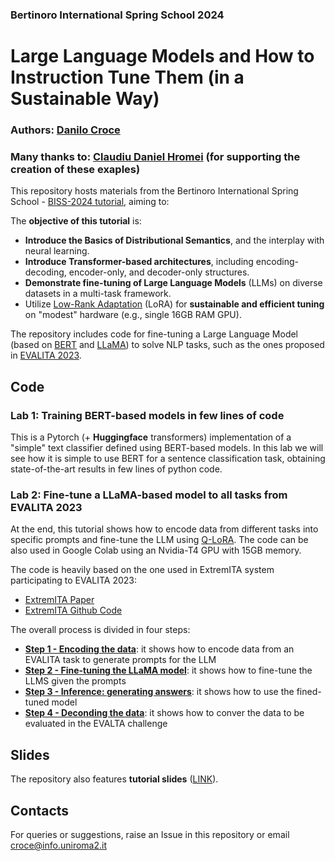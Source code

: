 ### Bertinoro International Spring School 2024

# Large Language Models and How to Instruction Tune Them (in a Sustainable Way)

### **Authors**: [Danilo Croce](https://scholar.google.it/citations?user=dXewdYAAAAAJ&hl=it) 

### Many thanks to: [Claudiu Daniel Hromei](https://scholar.google.it/citations?user=YQRKKFoAAAAJ&hl=it) (for supporting the creation of these exaples)

This repository hosts materials from the Bertinoro International Spring School - [BISS-2024 tutorial](https://cs.unibo.it/projects/BISS/2024/), aiming to:

The **objective of this tutorial** is:

* **Introduce the Basics of Distributional Semantics**, and the interplay with neural learning.
* **Introduce Transformer-based architectures**, including encoding-decoding, encoder-only, and decoder-only structures.
* **Demonstrate fine-tuning of Large Language Models** (LLMs) on diverse datasets in a multi-task framework.
* Utilize [Low-Rank Adaptation](https://arxiv.org/abs/2106.09685) (LoRA) for **sustainable and efficient tuning** on "modest" hardware (e.g., single 16GB RAM GPU).



The repository includes code for fine-tuning a Large Language Model (based on [BERT](https://huggingface.co/docs/transformers/model_doc/bert) and [LLaMA](https://ai.meta.com/blog/large-language-model-llama-meta-ai/)) to solve NLP tasks, such as the ones proposed in [EVALITA 2023](https://www.evalita.it/campaigns/evalita-2023/). 


## Code

### Lab 1: Training BERT-based models in few lines of code

This is a Pytorch (+ **Huggingface** transformers) implementation of a "simple" text classifier defined using BERT-based models. 
In this lab we will see how it is simple to use BERT for a sentence classification task, obtaining state-of-the-art results in few lines of python code.


### Lab 2: Fine-tune a LLaMA-based model to all tasks from EVALITA 2023

At the end, this tutorial shows how to encode data from different tasks into specific prompts and fine-tune the LLM using [Q-LoRA](https://arxiv.org/abs/2305.14314). The code can be also used in Google Colab using an Nvidia-T4 GPU with 15GB memory.

The code is heavily based on the one used in ExtremITA system participating to EVALITA 2023:

* [ExtremITA Paper](https://ceur-ws.org/Vol-3473/paper13.pdf)
* [ExtremITA Github Code](https://github.com/crux82/ExtremITA)


The overall process is divided in four steps:

* [**Step 1 - Encoding the data**](https://github.com/crux82/CLiC-it_2023_tutorial/blob/main/CLiC_it_2023_tutorial_ExtremITA_0_data_encoder.ipynb): it shows how to encode data from an EVALITA task to generate prompts for the LLM
* [**Step 2 - Fine-tuning the LLaMA model**](https://github.com/crux82/CLiC-it_2023_tutorial/blob/main/CLiC_it_2023_tutorial_ExtremITA_1_train.ipynb): it shows how to fine-tune the LLMS given the prompts 
* [**Step 3 - Inference: generating answers**](https://github.com/crux82/CLiC-it_2023_tutorial/blob/main/CLiC_it_2023_tutorial_ExtremITA_2_inference.ipynb): it shows how to use the fined-tuned model
* [**Step 4 - Deconding the data**](https://github.com/crux82/CLiC-it_2023_tutorial/blob/main/CLiC_it_2023_tutorial_ExtremITA_3_data_decoder.ipynb): it shows how to conver the data to be evaluated in the EVALTA challenge

## Slides

The repository also features **tutorial slides** ([LINK]()).

## Contacts

For queries or suggestions, raise an Issue in this repository or email  [croce@info.uniroma2.it](mailto:croce@info.uniroma2.it)


